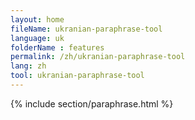 ```yaml
---
layout: home
fileName: ukranian-paraphrase-tool
language: uk
folderName : features
permalink: /zh/ukranian-paraphrase-tool
lang: zh
tool: ukranian-paraphrase-tool
---
```

{% include section/paraphrase.html %}